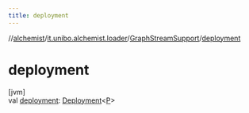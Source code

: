 ```yaml
---
title: deployment
---
```

//[alchemist](../../../index.html)/[it.unibo.alchemist.loader](../index.html)/[GraphStreamSupport](index.html)/[deployment](deployment.html)



# deployment



[jvm]\
val [deployment](deployment.html): [Deployment](../../it.unibo.alchemist.loader.deployments/-deployment/index.html)<[P](index.html)>




